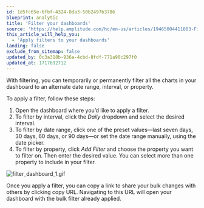```yaml
---
id: 1d5fc65e-6fbf-4324-8da3-50b2497b3786
blueprint: analytic
title: 'Filter your dashboards'
source: 'https://help.amplitude.com/hc/en-us/articles/19465004411803-Filter-your-dashboards'
this_article_will_help_you:
  - 'Apply filters to your dashboards'
landing: false
exclude_from_sitemap: false
updated_by: 0c3a318b-936a-4cbd-8fdf-771a90c297f0
updated_at: 1717692712
---
```

With filtering, you can temporarily or permanently filter all the charts in your dashboard to an alternate date range, interval, or property.

To apply a filter, follow these steps:

1. Open the dashboard where you’d like to apply a filter.
2. To filter by interval, click the *Daily* dropdown and select the desired interval.
3. To filter by date range, click one of the preset values—last seven days, 30 days, 60 days, or 90 days—or set the date range manually, using the date picker.
4. To filter by property, click *Add Filter* and choose the property you want to filter on. Then enter the desired value. You can select more than one property to include in your filter.

![filter_dashboard_1.gif](/output/img/analytics/filter-dashboard-1-gif.gif)

Once you apply a filter, you can copy a link to share your bulk changes with others by clicking copy URL. Navigating to this URL will open your dashboard with the bulk filter already applied.